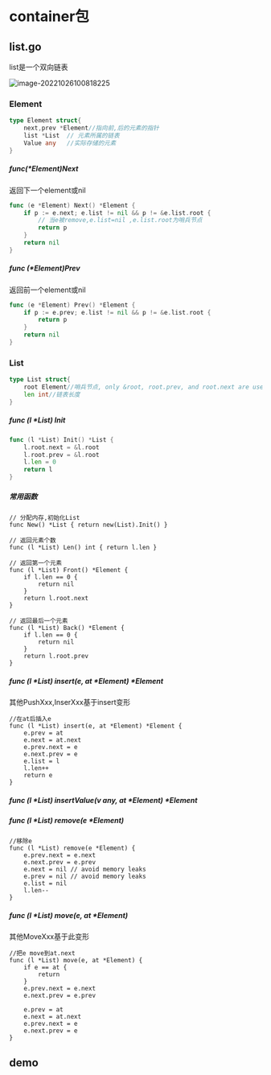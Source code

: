 # container包

## list.go

list是一个双向链表

![image-20221026100818225](C:\Users\Administrator\AppData\Roaming\Typora\typora-user-images\image-20221026100818225.png)

### Element

```go
type Element struct{
    next,prev *Element//指向前,后的元素的指针
    list *List	// 元素所属的链表
    Value any	//实际存储的元素
}
```

##### func(*Element)Next

返回下一个element或nil

```go
func (e *Element) Next() *Element {
	if p := e.next; e.list != nil && p != &e.list.root {
        // 当e被remove,e.list=nil	,e.list.root为哨兵节点
		return p
	}
	return nil
}
```

##### func (*Element)Prev

返回前一个element或nil

```go
func (e *Element) Prev() *Element {
	if p := e.prev; e.list != nil && p != &e.list.root {
		return p
	}
	return nil
}
```

### List

```go
type List struct{
    root Element//哨兵节点, only &root, root.prev, and root.next are used
    len int//链表长度
}
```

##### func (l *List) Init

```go
func (l *List) Init() *List {
	l.root.next = &l.root
	l.root.prev = &l.root
	l.len = 0
	return l
}
```

##### 常用函数

```
// 分配内存,初始化List
func New() *List { return new(List).Init() }

// 返回元素个数
func (l *List) Len() int { return l.len }

// 返回第一个元素
func (l *List) Front() *Element {
	if l.len == 0 {
		return nil
	}
	return l.root.next
}

// 返回最后一个元素
func (l *List) Back() *Element {
	if l.len == 0 {
		return nil
	}
	return l.root.prev
}
```

##### func (l *List) insert(e, at *Element) *Element

其他PushXxx,InserXxx基于insert变形

```
//在at后插入e
func (l *List) insert(e, at *Element) *Element {
	e.prev = at
	e.next = at.next
	e.prev.next = e
	e.next.prev = e
	e.list = l
	l.len++
	return e
}
```

##### func (l *List) insertValue(v any, at *Element) *Element 

##### func (l *List) remove(e *Element) 

```
//移除e
func (l *List) remove(e *Element) {
	e.prev.next = e.next
	e.next.prev = e.prev
	e.next = nil // avoid memory leaks
	e.prev = nil // avoid memory leaks
	e.list = nil
	l.len--
}
```

##### func (l *List) move(e, at *Element)

其他MoveXxx基于此变形

```
//把e move到at.next
func (l *List) move(e, at *Element) {
	if e == at {
		return
	}
	e.prev.next = e.next
	e.next.prev = e.prev

	e.prev = at
	e.next = at.next
	e.prev.next = e
	e.next.prev = e
}
```

## demo

